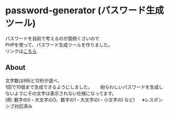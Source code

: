 # password-generator (パスワード生成ツール)
パスワードを自前で考えるのが面倒くさいので  
PHPを使って、パスワード生成ツールを作りました。  
リンクは[こちら](https://yn-it.com/password-generator/)
## About  
文字数は8桁と12桁が選べ、  
1回で10個まで生成できるようにしました。　　
紛らわしいパスワードを生成しないようにその文字は表示されない仕様になってます。  
(例: 数字の0・大文字のO、数字の1・大文字のI・小文字のl など)   　
※レスポンシブ対応済み  



